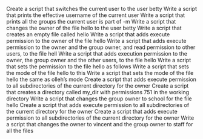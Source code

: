 Create a script that switches the current user to the user betty
Write a script that prints the effective username of the current user
Write a script that prints all the groups the current user is part of
-m Write a script that changes the owner of the file hello to the user betty
Write a script that creates an empty file called hello
Write a script that adds execute permission to the owner of the file hello
Write a script that adds execute permission to the owner and the group owner, and read permission to other users, to the file hell
Write a script that adds execution permission to the owner, the group owner and the other users, to the file hello
Write a script that sets the permission to the file hello as follows
Write a script that sets the mode of the file hello to this
Write a script that sets the mode of the file hello the same as olleh’s mode
Create a script that adds execute permission to all subdirectories of the current directory for the owner
Create a script that creates a directory called my_dir with permissions 751 in the working directory
Write a script that changes the group owner to school for the file hello
Create a script that adds execute permission to all subdirectories of the current directory for the owner
Create a script that adds execute permission to all subdirectories of the current directory for the owner
Write a script that changes the owner to vincent and the group owner to staff for all the files
